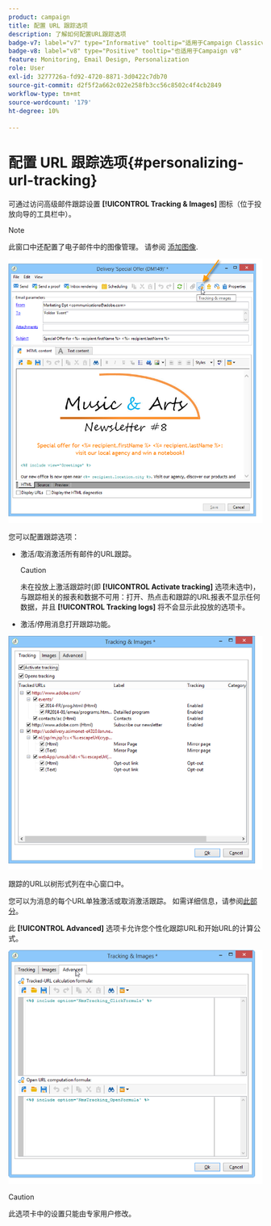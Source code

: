 ```yaml
---
product: campaign
title: 配置 URL 跟踪选项
description: 了解如何配置URL跟踪选项
badge-v7: label="v7" type="Informative" tooltip="适用于Campaign Classicv7"
badge-v8: label="v8" type="Positive" tooltip="也适用于Campaign v8"
feature: Monitoring, Email Design, Personalization
role: User
exl-id: 3277726a-fd92-4720-8871-3d0422c7db70
source-git-commit: d2f5f2a662c022e258fb3cc56c8502c4f4cb2849
workflow-type: tm+mt
source-wordcount: '179'
ht-degree: 10%

---
```


# 配置 URL 跟踪选项{#personalizing-url-tracking}

可通过访问高级邮件跟踪设置 **[!UICONTROL Tracking & Images]** 图标（位于投放向导的工具栏中）。

>[!NOTE]
>
>此窗口中还配置了电子邮件中的图像管理。 请参阅 [添加图像](defining-the-email-content.md#adding-images).

![](assets/s_ncs_user_email_del_tracking_ico.png)

您可以配置跟踪选项：

* 激活/取消激活所有邮件的URL跟踪。

  >[!CAUTION]
  >
  >未在投放上激活跟踪时(即 **[!UICONTROL Activate tracking]** 选项未选中)，与跟踪相关的报表和数据不可用：打开、热点击和跟踪的URL报表不显示任何数据，并且 **[!UICONTROL Tracking logs]** 将不会显示此投放的选项卡。

* 激活/停用消息打开跟踪功能。

![](assets/s_ncs_user_email_del_tracking_param.png)

跟踪的URL以树形式列在中心窗口中。

您可以为消息的每个URL单独激活或取消激活跟踪。 如需详细信息，请参阅[此部分](how-to-configure-tracked-links.md)。

此 **[!UICONTROL Advanced]** 选项卡允许您个性化跟踪URL和开始URL的计算公式。

![](assets/s_ncs_user_email_del_tracking_param_adv.png)

>[!CAUTION]
>
>此选项卡中的设置只能由专家用户修改。
